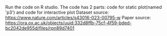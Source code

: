 Run the code on R studio. 
The code has 2 parts: code for static plot(named 'p3') and code for interactive plot
Dataset source: https://www.nature.com/articles/s43016-023-00795-w
Paper source: https://ora.ox.ac.uk/objects/uuid:332d8ffb-75cf-4f59-bded-bc2042de955d/files/rpn89d7401
